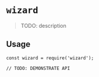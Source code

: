 # `wizard`

> TODO: description

## Usage

```
const wizard = require('wizard');

// TODO: DEMONSTRATE API
```
